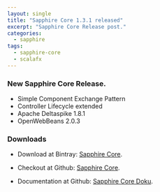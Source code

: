 ```yaml
---
layout: single
title: "Sapphire Core 1.3.1 released"
excerpt: "Sapphire Core Release post."
categories: 
  - sapphire
tags: 
  - sapphire-core
  - scalafx
---
```


### New Sapphire Core Release.

* Simple Component Exchange Pattern
* Controller Lifecycle extended
* Apache Deltaspike 1.8.1
* OpenWebBeans 2.0.3


### Downloads

* Download at Bintray: [Sapphire Core](https://bintray.com/sfxcode/maven/sapphire-core/1.3.1).

* Checkout at Github: [Sapphire Core](https://github.com/sfxcode/sapphire-core).

* Documentation at Github: [Sapphire Core Doku](http://sfxcode.github.io/sapphire-core).

